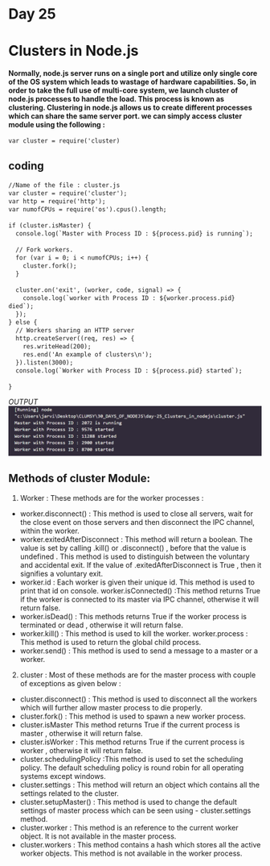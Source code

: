 # Day 25
# Clusters in Node.js

**Normally, node.js server runs on a single port and utilize only single core of the OS system which leads to wastage of hardware capabilities. So, in order to take the full use of multi-core system, we launch cluster of node.js processes to handle the load. This process is known as clustering. Clustering in node.js allows us to create different processes which can share the same server port. we can simply access cluster module using the following :**

`var cluster = require('cluster)`

## coding 

```
//Name of the file : cluster.js
var cluster = require('cluster');
var http = require('http');
var numofCPUs = require('os').cpus().length;

if (cluster.isMaster) {
  console.log(`Master with Process ID : ${process.pid} is running`);

  // Fork workers.
  for (var i = 0; i < numofCPUs; i++) {
    cluster.fork();
  }

  cluster.on('exit', (worker, code, signal) => {
    console.log(`worker with Process ID : ${worker.process.pid} died`);
  });
} else {
  // Workers sharing an HTTP server
  http.createServer((req, res) => {
    res.writeHead(200);
    res.end('An example of clusters\n');
  }).listen(3000);
  console.log(`Worker with Process ID : ${process.pid} started`);

}
```

*OUTPUT*
![Alt text](image.png)

## Methods of cluster Module:

1. Worker : These methods are for the worker processes :
- worker.disconnect() : This method is used to close all servers, wait for the close event on those servers and then disconnect the IPC channel, within the worker.
- worker.exitedAfterDisconnect : This method will return a boolean. The value is set by calling .kill() or .disconnect() , before that the value is undefined . This method is used to distinguish between the voluntary and accidental exit. If the value of .exitedAfterDisconnect is True , then it signifies a voluntary exit.
- worker.id : Each worker is given their unique id. This method is used to print that id on console.
worker.isConnected() :This method returns True if the worker is connected to its master via IPC channel, otherwise it will return false.
- worker.isDead() : This methods returns True if the worker process is terminated or dead , otherwise it will return false.
- worker.kill() : This method is used to kill the worker.
worker.process : This method is used to return the global child process.
- worker.send() : This method is used to send a message to a master or a worker.

2. cluster : Most of these methods are for the master process with couple of exceptions as given below :
- cluster.disconnect() : This method is used to disconnect all the workers which will further allow master process to die properly.
- cluster.fork() : This method is used to spawn a new worker process.
- cluster.isMaster This method returns True if the current process is master , otherwise it will return false.
- cluster.isWorker : This method returns True if the current process is worker , otherwise it will return false.
- cluster.schedulingPolicy :This method is used to set the scheduling policy. The default scheduling policy is round robin for all operating systems except windows.
- cluster.settings : This method will return an object which contains all the settings related to the cluster.
- cluster.setupMaster() : This method is used to change the default settings of master process which can be seen using - cluster.settings method.
- cluster.worker : This method is an reference to the current worker object. It is not available in the master process.
- cluster.workers : This method contains a hash which stores all the active worker objects. This method is not available in the worker process.